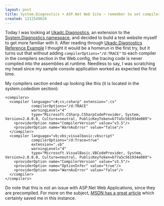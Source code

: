 ```yaml
---
layout: post
title: System.Diagnostics + ASP.Net Web Site – remember to set compilerOptions="/d:TRACE"
created: 1212549020
---
```

Today I was looking at [Ukadc.Diagnostics](http://ukadcdiagnostics.codeplex.com/), an extension to the [System.Diagnostics namespace](http://msdn.microsoft.com/en-us/library/system.diagnostics.aspx), and decided to build a test website myself to get more familiar with it. After reading through [Ukadc.Diagnostics Reference Example](http://www.codeplex.com/UkadcDiagnostics/Wiki/View.aspx?title=QuickReferenceExample&referringTitle=Home) I thought it would be a homerun in the first try, but it turns out that without adding `compilerOptions="/d:TRACE"` to each compiler in the compilers section in the Web.config, the tracing code is never compiled into the assemblies at runtime. Needless to say, I was scratching my head since my sample console application worked as expected the first time.

My compilers section ended up looking like this (it is located in the system.codedom section):

```
<compilers>
  <compiler language="c#;cs;csharp" extension=".cs"
            compilerOptions="/d:TRACE"
            warningLevel="4"
            type="Microsoft.CSharp.CSharpCodeProvider, System, Version=2.0.0.0, Culture=neutral, PublicKeyToken=b77a5c561934e089">
    <providerOption name="CompilerVersion" value="v3.5"/>
    <providerOption name="WarnAsError" value="false"/>
  </compiler>
  <compiler language="vb;vbs;visualbasic;vbscript"
            compilerOptions="/d:Trace=true"
            extension=".vb"
            warningLevel="4"
            type="Microsoft.VisualBasic.VBCodeProvider, System, Version=2.0.0.0, Culture=neutral, PublicKeyToken=b77a5c561934e089">
    <providerOption name="CompilerVersion" value="v3.5"/>
    <providerOption name="OptionInfer" value="true"/>
    <providerOption name="WarnAsError" value="false"/>
  </compiler>
</compilers>
```

Do note that this is not an issue with ASP.Net Web Applications, since they are precompiled. For more on the subject, [MSDN has a great article](http://msdn.microsoft.com/en-us/library/b0ectfxd.aspx) which certainly saved me in this instance.
